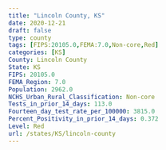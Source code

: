 ```yaml
---
title: "Lincoln County, KS"
date: 2020-12-21
draft: false
type: county
tags: [FIPS:20105.0,FEMA:7.0,Non-core,Red]
categories: [KS]
County: Lincoln County
State: KS
FIPS: 20105.0
FEMA_Region: 7.0
Population: 2962.0
NCHS_Urban_Rural_Classification: Non-core
Tests_in_prior_14_days: 113.0
Fourteen_day_test_rate_per_100000: 3815.0
Percent_Positivity_in_prior_14_days: 0.372
Level: Red
url: /states/KS/lincoln-county
---
```



